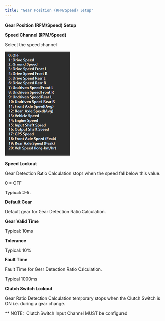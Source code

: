 ```yaml
---
title: "Gear Position (RPM/Speed) Setup"
---
```


**Gear Position (RPM/Speed) Setup**




**Speed Channel (RPM/Speed)**

Select the speed channel


![Image](</img/NewItem875.png>)


**Speed Lockout**

Gear Detection Ratio Calculation stops when the speed fall below this value.


&#48; = OFF


Typical: 2-5.



**Default Gear**

Default gear for Gear Detection Ratio Calculation.&nbsp;



**Gear Valid Time**


Typical: 10ms



**Tolerance**


Typical: 10%



**Fault Time**


Fault Time for Gear Detection Ratio Calculation.


Typical 1000ms



**Clutch Switch Lockout**


Gear Ratio Detection Calculation temporary stops when the Clutch Switch is ON i.e. during a gear change.


\*\* NOTE:&nbsp; Clutch Switch Input Channel MUST be configured



